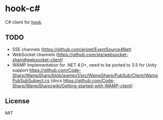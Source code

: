hook-c#
===

C# client for [hook](https://github.com/doubleleft/hook).

TODO
---

- SSE channels (https://github.com/erizet/EventSource4Net)
- WebSocket channels (https://github.com/sta/websocket-sharp#websocket-client)
- WAMP Implementation for .NET 4.0+, need to be ported to 3.5 for Unity support https://github.com/Code-Sharp/WampSharp/blob/wampv1/src/WampSharp/PubSub/Client/WampPubSubSubject.cs (docs https://github.com/Code-Sharp/WampSharp/wiki/Getting-started-with-WAMP-client)

License
---

MIT
